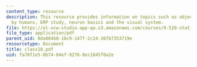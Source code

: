 ```yaml
---
content_type: resource
description: This resource provides information on topics such as object recognition
  by humans, ERP study, neuron basics and the visual system.
file: https://ol-ocw-studio-app-qa.s3.amazonaws.com/courses/9-520-statistical-learning-theory-and-applications-spring-2006/fa78f1e50b7404ef92768ec1845f0a2e_class18.pdf
file_type: application/pdf
parent_uid: 8da084b8-16c9-147f-2c24-36fb7353719e
resourcetype: Document
title: class18.pdf
uid: fa78f1e5-0b74-04ef-9276-8ec1845f0a2e
---
```

